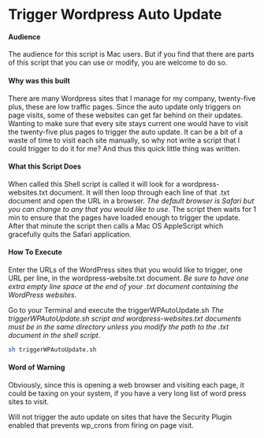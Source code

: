 # Trigger Wordpress Auto Update

#### Audience
The audience for this script is Mac users. But if you find that there are parts of this script that you can use or modify, you are welcome to do so.

#### Why was this built
There are many Wordpress sites that I manage for my company, twenty-five plus, these are low traffic pages. Since the auto update only triggers on page visits, some of these websites can get far behind on their updates. Wanting to make sure that every site stays current one would have to visit the twenty-five plus pages to trigger the auto update. It can be a bit of a waste of time to visit each site manually, so why not write a script that I could trigger to do it for me? And thus this quick little thing was written.

#### What this Script Does
When called this Shell script is called it will look for a wordpress-websites.txt document. It will then loop through each line of that .txt document and open the URL in a browser. *The default browser is Safari but you can change to any that you would like to use*. The script then waits for 1 min to ensure that the pages have loaded enough to trigger the update. After that minute the script then calls a Mac OS AppleScript which gracefully quits the Safari application.

#### How To Execute
Enter the URLs of the WordPress sites that you would like to trigger, one URL per line, in the wordpress-website.txt document. *Be sure to have one extra empty line space at the end of your .txt document containing the WordPress websites*.

Go to your Terminal and execute the triggerWPAutoUpdate.sh *The triggerWPAutoUpdate.sh script and wordpress-websites.txt documents must be in the same directory unless you modify the path to the .txt document in the shell script*.
```sh
sh triggerWPAutoUpdate.sh
```

#### Word of Warning
Obviously, since this is opening a web browser and visiting each page, it could be taxing on your system, if you have a very long list of word press sites to visit.

Will not trigger the auto update on sites that have the Security Plugin enabled that prevents wp_crons from firing on page visit.